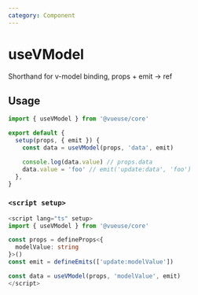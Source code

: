 ```yaml
---
category: Component
---
```


# useVModel

Shorthand for v-model binding, props + emit -> ref

## Usage

```js
import { useVModel } from '@vueuse/core'

export default {
  setup(props, { emit }) {
    const data = useVModel(props, 'data', emit)

    console.log(data.value) // props.data
    data.value = 'foo' // emit('update:data', 'foo')
  },
}
```

### `<script setup>`

```ts
<script lang="ts" setup>
import { useVModel } from '@vueuse/core'

const props = defineProps<{
  modelValue: string
}>()
const emit = defineEmits(['update:modelValue'])

const data = useVModel(props, 'modelValue', emit)
</script>
```
